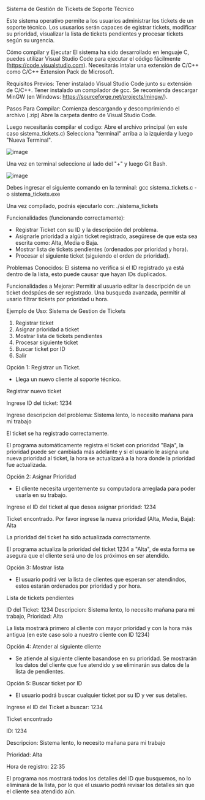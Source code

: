 Sistema de Gestión de Tickets de Soporte Técnico

Este sistema operativo permite a los usuarios administrar los tickets de un soporte técnico. Los ususarios serán capaces de egistrar tickets, modificar su prioridad, visualizar la lista de tickets pendientes y procesar tickets según su urgencia.

Cómo compilar y Ejecutar
El sistema ha sido desarrollado en lenguaje C, puedes utilizar Visual Studio Code para ejecutar el código fácilmente (https://code.visualstudio.com). 
Necesitarás intalar una extensión de C/C++ como C/C++ Extension Pack de Microsoft.

Requisitos Previos:
Tener instalado Visual Studio Code junto su extensión de C/C++.
Tener instalado un compilador de gcc. Se recomienda descargar MinGW (en Windows: https://sourceforge.net/projects/mingw/).

Pasos Para Compilar:
Comienza descargando y descomprimiendo el archivo (.zip)
Abre la carpeta dentro de Visual Studio Code.

Luego necesitarás compilar el codigo:
  Abre el archivo principal (en este caso sistema_tickets.c)
  Selecciona "terminal" arriba a la izquierda y luego "Nueva Terminal".

![image](https://github.com/user-attachments/assets/104b004a-12aa-476a-93d4-466b57edaa20)


  Una vez en terminal seleccione al lado del "+" y luego Git Bash.

![image](https://github.com/user-attachments/assets/f9d1c158-3622-4b3f-8d49-9d9c013b8ccc)


  Debes ingresar el siguiente comando en la terminal: gcc sistema_tickets.c -o sistema_tickets.exe
  
  Una vez compilado, podrás ejecutarlo con: ./sistema_tickets 

Funcionalidades (funcionando correctamente):
- Registrar Ticket con su ID y la descripción del problema.
- Asignarle prioridad a algún ticket registrado, asegúrese de que esta sea escrita como: Alta, Media o Baja.
- Mostrar lista de tickets pendientes (ordenados por prioridad y hora).
- Procesar el siguiente ticket (siguiendo el orden de prioridad).

Problemas Conocidos:
El sistema no verifica si el ID registrado ya está dentro de la lista, esto puede causar que hayan IDs duplicados.

Funcionalidades a Mejorar:
Permitir al usuario editar la descripción de un ticket dedspúes de ser registrado.
Una busqueda avanzada, permitir al usario filtrar tickets por prioridad u hora.

Ejemplo de Uso:
Sistema de Gestion de Tickets

1) Registrar ticket
2) Asignar prioridad a ticket
3) Mostrar lista de tickets pendientes
4) Procesar siguiente ticket
5) Buscar ticket por ID
6) Salir

Opción 1: Registrar un Ticket.
- Llega un nuevo cliente al soporte técnico.

Registrar nuevo ticket 

Ingrese ID del ticket: 1234 

Ingrese descripcion del problema: Sistema lento, lo necesito mañana para mi trabajo

El ticket se ha registrado correctamente.


El programa automáticamente registra el ticket con prioridad "Baja", la prioridad puede ser cambiada más adelante y si el usuario le asigna una nueva prioridad al ticket, la hora se actualizará a la hora donde la prioridad fue actualizada.

Opción 2: Asignar Prioridad
- El cliente necesita urgentemente su computadora arreglada para poder usarla en su trabajo.

Ingrese el ID del ticket al que desea asignar prioridad: 1234

Ticket encontrado. Por favor ingrese la nueva prioridad (Alta, Media, Baja): Alta

La prioridad del ticket ha sido actualizada correctamente.

El programa actualiza la prioridad del ticket 1234 a "Alta", de esta forma se asegura que el cliente será uno de los próximos en ser atendido.

Opción 3: Mostrar lista
- El usuario podrá ver la lista de clientes que esperan ser atendindos, estos estarán ordenados por prioridad y por hora.

Lista de tickets pendientes

ID del Ticket: 1234 Descripcion: Sistema lento, lo necesito mañana para mi trabajo, Prioridad: Alta

La lista mostrará primero al cliente con mayor prioridad y con la hora más antigua (en este caso solo a nuestro cliente con ID 1234)

Opción 4: Atender al siguiente cliente
- Se atiende al siguiente cliente basandose en su prioridad.
Se mostrarán los datos del cliente que fue atendido y se eliminarán sus datos de la lista de pendientes.

Opción 5: Buscar ticket por ID
- El usuario podrá buscar cualquier ticket por su ID y ver sus detalles.

Ingrese el ID del Ticket a buscar: 1234

Ticket encontrado

ID: 1234

Descripcion: Sistema lento, lo necesito mañana para mi trabajo

Prioridad: Alta

Hora de registro: 22:35

El programa nos mostrará todos los detalles del ID que busquemos, no lo eliminará de la lista, por lo que el usuario podrá revisar los detalles sin que el cliente sea atendido aún. 
